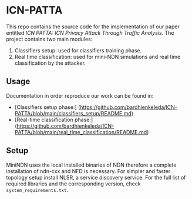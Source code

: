 # ICN-PATTA

This repo contains the source code for the implementation of our paper entitled *ICN PATTA: ICN Privacy Attack Through Traffic Analysis*.
The project contains two main modules:
1. Classifiers setup: used for classifiers training phase.
2. Real time classification: used for mini-NDN simulations and real time classification by the attacker.

## Usage
Documentation in order reproduce our work can be found in:
- [Classifiers setup phase:] (https://github.com/bardhienkeleda/ICN-PATTA/blob/main/classifiers_setup/README.md)
- [Real-time classification phase:] (https://github.com/bardhienkeleda/ICN-PATTA/blob/main/real_time_classification/README.md)

## Setup

MiniNDN uses the local installed binaries of NDN therefore a complete installation of ndn-cxx and NFD is necessary. For simpler and faster topology setup install NLSR, a service discovery service. For the full list of required libraries and the corresponding version, check `system_requirements.txt`.
